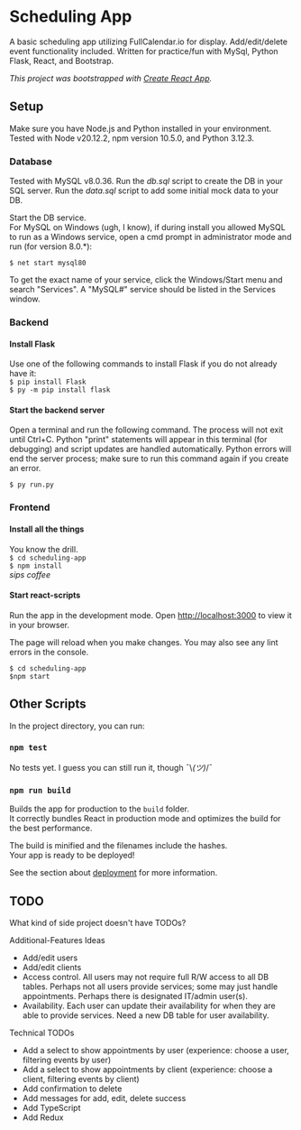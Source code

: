 # Scheduling App

A basic scheduling app utilizing FullCalendar.io for display. Add/edit/delete event functionality included. Written for practice/fun with MySql, Python Flask, React, and Bootstrap.

*This project was bootstrapped with [Create React App](https://github.com/facebook/create-react-app).*

## Setup

Make sure you have Node.js and Python installed in your environment. Tested with Node v20.12.2, npm version 10.5.0,  and Python 3.12.3.

### Database
Tested with MySQL v8.0.36.
Run the *db.sql* script to create the DB in your SQL server.
Run the *data.sql* script to add some initial mock data to your DB.

Start the DB service.\
For MySQL on Windows (ugh, I know), if during install you allowed
MySQL to run as a Windows service, open a cmd prompt in administrator 
mode and run (for version 8.0.*):

`$ net start mysql80`

To get the exact name of your service, click the Windows/Start menu and search "Services". A "MySQL#" service should be listed in the Services window.

### Backend

#### Install Flask
Use one of the following commands to install Flask if you do not already have it: \
`$ pip install Flask` \
`$ py -m pip install flask`

#### Start the backend server
Open a terminal and run the following command. The process will not exit until Ctrl+C. Python "print" statements will appear in this terminal (for debugging) and script updates are handled automatically. Python errors will end the server process; make sure to run this command again if you create an error.

`$ py run.py`

### Frontend

#### Install all the things
You know the drill.\
`$ cd scheduling-app`\
`$ npm install`\
*sips coffee*

#### Start react-scripts
Run the app in the development mode.
Open [http://localhost:3000](http://localhost:3000) to view it in your browser.

The page will reload when you make changes.
You may also see any lint errors in the console.

`$ cd scheduling-app`\
`$npm start`

## Other Scripts

In the project directory, you can run:

### `npm test`

No tests yet. I guess you can still run it, though ¯\\_(ツ)_/¯

### `npm run build`

Builds the app for production to the `build` folder.\
It correctly bundles React in production mode and optimizes the build for the best performance.

The build is minified and the filenames include the hashes.\
Your app is ready to be deployed!

See the section about [deployment](https://facebook.github.io/create-react-app/docs/deployment) for more information.

## TODO
What kind of side project doesn't have TODOs?

Additional-Features Ideas
* Add/edit users
* Add/edit clients
* Access control. All users may not require full R/W access to all DB tables. Perhaps not all users provide services; some may just handle appointments. Perhaps there is designated IT/admin user(s).
* Availability. Each user can update their availability for when they are able to provide services. Need a new DB table for user availability.

Technical TODOs
* Add a select to show appointments by user (experience: choose a user, filtering events by user)
* Add a select to show appointments by client (experience: choose a client, filtering events by client)
* Add confirmation to delete
* Add messages for add, edit, delete success
* Add TypeScript
* Add Redux
